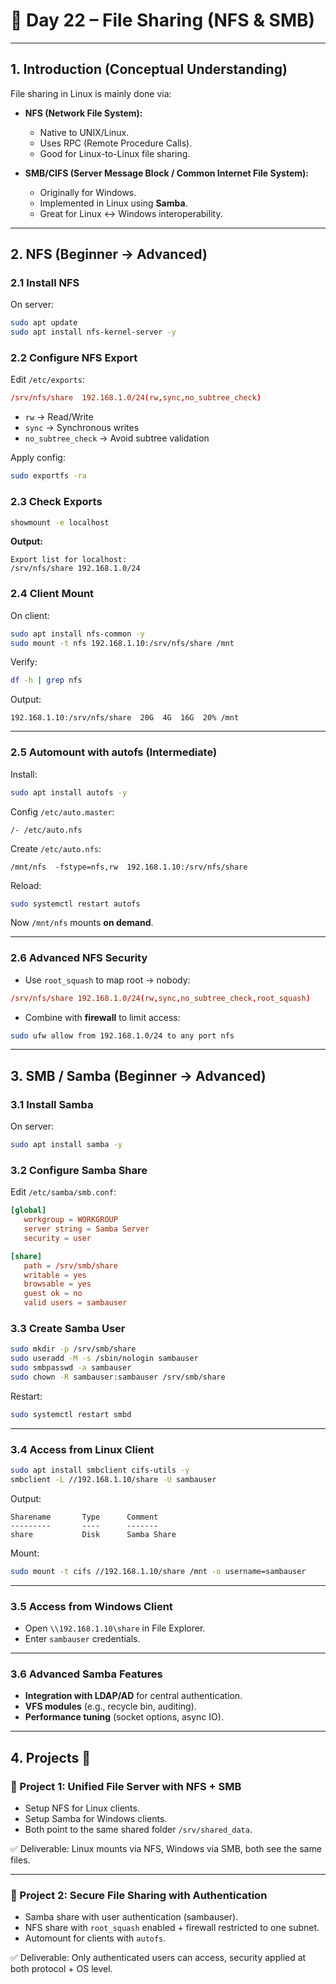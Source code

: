 
# 📘 Day 22 – File Sharing (NFS & SMB)

---

## 1. Introduction (Conceptual Understanding)

File sharing in Linux is mainly done via:

* **NFS (Network File System):**

  * Native to UNIX/Linux.
  * Uses RPC (Remote Procedure Calls).
  * Good for Linux-to-Linux file sharing.

* **SMB/CIFS (Server Message Block / Common Internet File System):**

  * Originally for Windows.
  * Implemented in Linux using **Samba**.
  * Great for Linux ↔ Windows interoperability.

---

## 2. NFS (Beginner → Advanced)

### 2.1 Install NFS

On server:

```bash
sudo apt update
sudo apt install nfs-kernel-server -y
```

### 2.2 Configure NFS Export

Edit `/etc/exports`:

```conf
/srv/nfs/share  192.168.1.0/24(rw,sync,no_subtree_check)
```

* `rw` → Read/Write
* `sync` → Synchronous writes
* `no_subtree_check` → Avoid subtree validation

Apply config:

```bash
sudo exportfs -ra
```

### 2.3 Check Exports

```bash
showmount -e localhost
```

**Output:**

```
Export list for localhost:
/srv/nfs/share 192.168.1.0/24
```

### 2.4 Client Mount

On client:

```bash
sudo apt install nfs-common -y
sudo mount -t nfs 192.168.1.10:/srv/nfs/share /mnt
```

Verify:

```bash
df -h | grep nfs
```

Output:

```
192.168.1.10:/srv/nfs/share  20G  4G  16G  20% /mnt
```

---

### 2.5 Automount with autofs (Intermediate)

Install:

```bash
sudo apt install autofs -y
```

Config `/etc/auto.master`:

```
/- /etc/auto.nfs
```

Create `/etc/auto.nfs`:

```
/mnt/nfs  -fstype=nfs,rw  192.168.1.10:/srv/nfs/share
```

Reload:

```bash
sudo systemctl restart autofs
```

Now `/mnt/nfs` mounts **on demand**.

---

### 2.6 Advanced NFS Security

* Use `root_squash` to map root → nobody:

```conf
/srv/nfs/share 192.168.1.0/24(rw,sync,no_subtree_check,root_squash)
```

* Combine with **firewall** to limit access:

```bash
sudo ufw allow from 192.168.1.0/24 to any port nfs
```

---

## 3. SMB / Samba (Beginner → Advanced)

### 3.1 Install Samba

On server:

```bash
sudo apt install samba -y
```

### 3.2 Configure Samba Share

Edit `/etc/samba/smb.conf`:

```conf
[global]
   workgroup = WORKGROUP
   server string = Samba Server
   security = user

[share]
   path = /srv/smb/share
   writable = yes
   browsable = yes
   guest ok = no
   valid users = sambauser
```

### 3.3 Create Samba User

```bash
sudo mkdir -p /srv/smb/share
sudo useradd -M -s /sbin/nologin sambauser
sudo smbpasswd -a sambauser
sudo chown -R sambauser:sambauser /srv/smb/share
```

Restart:

```bash
sudo systemctl restart smbd
```

---

### 3.4 Access from Linux Client

```bash
sudo apt install smbclient cifs-utils -y
smbclient -L //192.168.1.10/share -U sambauser
```

Output:

```
Sharename       Type      Comment
---------       ----      -------
share           Disk      Samba Share
```

Mount:

```bash
sudo mount -t cifs //192.168.1.10/share /mnt -o username=sambauser
```

---

### 3.5 Access from Windows Client

* Open `\\192.168.1.10\share` in File Explorer.
* Enter `sambauser` credentials.

---

### 3.6 Advanced Samba Features

* **Integration with LDAP/AD** for central authentication.
* **VFS modules** (e.g., recycle bin, auditing).
* **Performance tuning** (socket options, async IO).

---

## 4. Projects 🚀

### 🔹 Project 1: Unified File Server with NFS + SMB

* Setup NFS for Linux clients.
* Setup Samba for Windows clients.
* Both point to the same shared folder `/srv/shared_data`.

✅ Deliverable: Linux mounts via NFS, Windows via SMB, both see the same files.

---

### 🔹 Project 2: Secure File Sharing with Authentication

* Samba share with user authentication (sambauser).
* NFS share with `root_squash` enabled + firewall restricted to one subnet.
* Automount for clients with `autofs`.

✅ Deliverable: Only authenticated users can access, security applied at both protocol + OS level.

